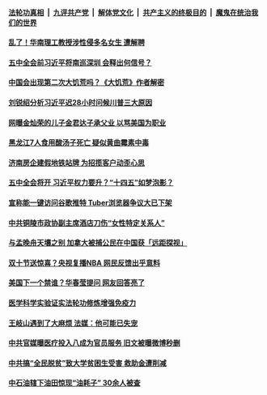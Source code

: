 

####  [法轮功真相](../../../../basic/blob/master/README.md?t=10120102) &nbsp;|&nbsp; [九评共产党](../../../../9ping.md/blob/master/README.md?t=10120102) &nbsp;|&nbsp; [解体党文化](../../../../jtdwh.md/blob/master/README.md?t=10120102)  &nbsp;|&nbsp; [共产主义的终极目的](../../../../gczydzjmd.md/blob/master/README.md?t=10120102) &nbsp;|&nbsp; [魔鬼在统治我们的世界](../../../../mgztzwmdsj.md/blob/master/README.md?t=10120102) 

#### [乱了！华南理工教授涉性侵多名女生 遭解聘 ](../pages/soh5/430969.md?t=10120102) 
#### [五中全会前习近平将南巡深圳 会释出何信号？](../pages/soh5/430951.md?t=10120102) 
#### [中国会出现第二次大饥荒吗？《大饥荒》作者解密](../pages/soh5/430963.md?t=10120102) 
#### [刘锐绍分析习近平迟28小时问候川普三大原因](../pages/soh5/430948.md?t=10120102) 
#### [网曝金灿荣的儿子金君达子承父业 以骂美国为职业](../pages/soh5/430912.md?t=10120102) 
#### [黑龙江7人食用酸汤子死亡 疑似黄曲霉素中毒 ](../pages/soh5/430903.md?t=10120102) 
#### [济南房企建假地铁站牌 为招揽客户动歪心思 ](../pages/soh5/430894.md?t=10120102) 
#### [五中全会将开 习近平权力要升？“十四五”如梦泡影？](../pages/soh5/430897.md?t=10120102) 
#### [宣称能一键访问谷歌推特 Tuber浏览器争议大已下架](../pages/soh5/430885.md?t=10120102) 
#### [中共铜陵市政协副主席酒店刀伤“女性特定关系人”](../pages/soh5/430882.md?t=10120102) 
#### [与孟晚舟天壤之别  加拿大被捕公民在中国获「远距探视」](../pages/soh5/430837.md?t=10120102) 
#### [双十节送惊喜？央视复播NBA 网民反馈出乎意料](../pages/soh5/430840.md?t=10120102) 
#### [美国下一个禁谁？华春莹提问 网友回答亮了](../pages/soh5/430828.md?t=10120102) 
#### [医学科学实验证实法轮功修炼增强免疫力](../pages/soh5/430798.md?t=10120102) 
#### [王岐山遇到了大麻烦 法媒：他可能已失宠](../pages/soh5/430825.md?t=10120102) 
#### [中共官媒曝医疗投入八成为官员服务 旧文被曝微博秒删](../pages/soh5/430777.md?t=10120102) 
#### [中共搞“全民脱贫”致大学贫困生受害 救助金遭削减](../pages/soh5/430711.md?t=10120102) 
#### [中石油辖下油田惊现“油耗子” 30余人被查](../pages/soh5/430804.md?t=10120102) 
